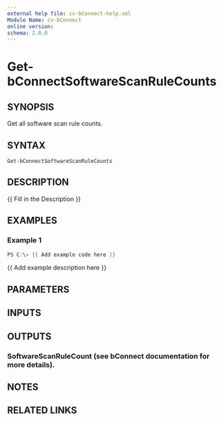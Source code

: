 ```yaml
---
external help file: cv-bConnect-help.xml
Module Name: cv-bConnect
online version:
schema: 2.0.0
---
```


# Get-bConnectSoftwareScanRuleCounts

## SYNOPSIS
Get all software scan rule counts.

## SYNTAX

```
Get-bConnectSoftwareScanRuleCounts
```

## DESCRIPTION
{{ Fill in the Description }}

## EXAMPLES

### Example 1
```powershell
PS C:\> {{ Add example code here }}
```

{{ Add example description here }}

## PARAMETERS

## INPUTS

## OUTPUTS

### SoftwareScanRuleCount (see bConnect documentation for more details).
## NOTES

## RELATED LINKS
